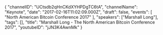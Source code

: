 {
    "channelID": "UCtsdb2qHnCKdXYHPDgTC6tA",
    "channelName": "Keynote",
    "date": "2017-02-16T11:02:09.000Z",
    "draft": false,
    "events": [
        "North American Bitcoin Conference 2017"
    ],
    "speakers": ["Marshall Long"],
    "tags": [],
    "title": "Marshall Long -  The North American Bitcoin Conference 2017",
    "youtubeID": "jJN3K4AwnMk"
}
